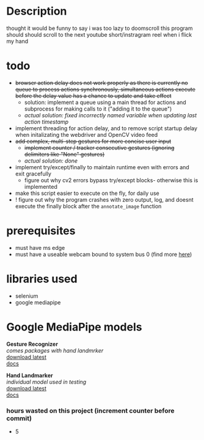 # Description
thought it would be funny to say i was too lazy to doomscroll
this program should should scroll to the next youtube short/instragram reel when i flick my hand

# todo
- ~~browser action delay does not work properly as there is currently no queue to process actions synchronously, simultaneous actions execute before the delay value has a chance to update and take effect~~
    - solution: implement a queue using a main thread for actions and subprocess for making calls to it ("adding it to the queue")
    - *actual solution: fixed incorrectly named variable when updating last action timestamp*
- implement threading for action delay, and to remove script startup delay when initalizating the webdriver and OpenCV video feed
- ~~add complex, multi-step gestures for more concise user input~~
    - ~~implement counter / tracker consecutive gestures (ignoring delimiters like "None" gestures)~~
    - *actual solution: done*
- implement try/except/finally to maintain runtime even with errors and exit gracefully
    - figure out why cv2 errors bypass try/except blocks- otherwise this is implemented
- make this script easier to execute on the fly, for daily use
- ! figure out why the program crashes with zero output, log, and doesnt execute the finally block after the `annotate_image` function

# prerequisites
- must have ms edge
- must have a useable webcam bound to system bus 0 (find more [here](https://www.google.com/search?q=how+does+opencv+index+input+devices))

# libraries used
- selenium
- google mediapipe

# Google MediaPipe models
**Gesture Recognizer**\
*comes packages with hand landmrker*\
[download latest](https://storage.googleapis.com/mediapipe-models/gesture_recognizer/gesture_recognizer/float16/latest/gesture_recognizer.task)\
[docs](https://ai.google.dev/edge/mediapipe/solutions/vision/gesture_recognizer)

**Hand Landmarker**\
*individual model used in testing*\
[download latest](https://storage.googleapis.com/mediapipe-models/hand_landmarker/hand_landmarker/float16/latest/hand_landmarker.task)\
[docs](https://ai.google.dev/edge/mediapipe/solutions/vision/hand_landmarker)




### hours wasted on this project (increment counter before commit)
- 5